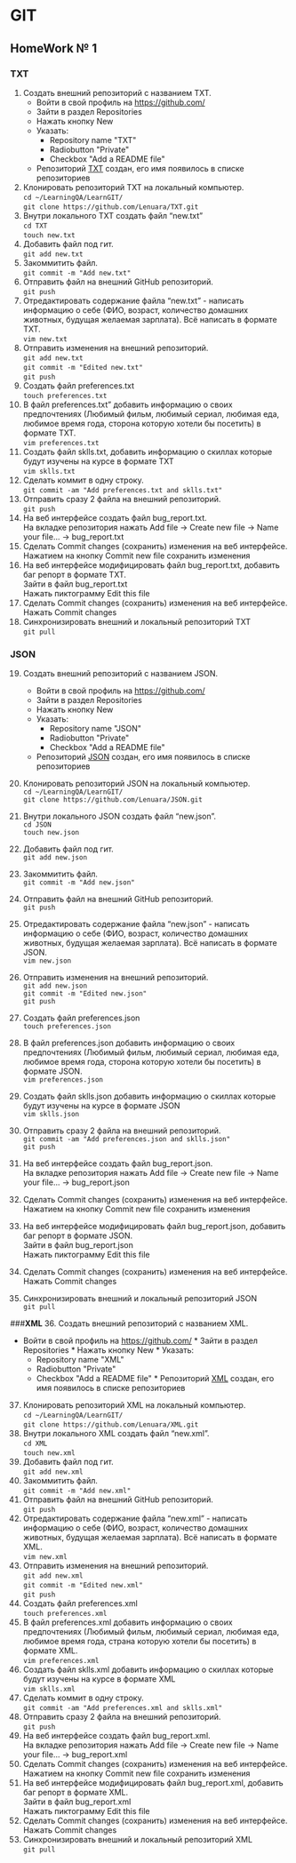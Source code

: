
# GIT
## HomeWork № 1

### **TXT**
1. Создать внешний репозиторий c названием TXT. 
    * Войти в свой профиль на https://github.com/ 
    * Зайти в раздел Repositories
    * Нажать кнопку New 
    * Указать:
       * Repository name "TXT"
       * Radiobutton "Private"
       * Checkbox "Add a README file"
    * Репозиторий [TXT](https://github.com/Lenuara/TXT) создан, его имя появилось в списке репозиториев 
2. Клонировать репозиторий TXT на локальный компьютер.  
    `cd ~/LearningQA/LearnGIT/`  
    `git clone https://github.com/Lenuara/TXT.git`
3. Внутри локального TXT создать файл “new.txt”  
    `cd TXT`  
    `touch new.txt`
4. Добавить файл под гит.  
    `git add new.txt`
5. Закоммитить файл.  
    `git commit -m "Add new.txt"`
6. Отправить файл на внешний GitHub репозиторий.  
    `git push`
7. Отредактировать содержание файла “new.txt” - написать информацию о себе (ФИО, возраст, количество домашних животных, будущая желаемая зарплата). Всё написать в формате TXT.  
    `vim new.txt`
8. Отправить изменения на внешний репозиторий.  
    `git add new.txt`  
    `git commit -m "Edited new.txt"`  
    `git push`
9. Создать файл preferences.txt  
    `touch preferences.txt`
10. В файл preferences.txt” добавить информацию о своих предпочтениях (Любимый фильм, любимый сериал, любимая еда, любимое время года, сторона которую хотели бы посетить) в формате TXT.  
    `vim preferences.txt`
11. Создать файл sklls.txt, добавить информацию о скиллах которые будут изучены на курсе в формате TXT   
    `vim sklls.txt`
12. Сделать коммит в одну строку.  
    `git commit -am "Add preferences.txt and sklls.txt"`
13. Отправить сразу 2 файла на внешний репозиторий.  
    `git push`
14. На веб интерфейсе создать файл bug_report.txt.  
   На вкладке репозитория нажать Add file -> Create new file -> Name your file... -> bug_report.txt
15. Сделать Commit changes (сохранить) изменения на веб интерфейсе.  
   Нажатием на кнопку Commit new file сохранить изменения
16. На веб интерфейсе модифицировать файл bug_report.txt, добавить баг репорт в формате TXT.  
   Зайти в файл bug_report.txt  
   Нажать пиктограмму Edit this file
17. Сделать Commit changes (сохранить) изменения на веб интерфейсе.  
    Нажать Commit changes
18. Синхронизировать внешний и локальный репозиторий TXT  
   `git pull`


### **JSON**

19. Создать внешний репозиторий c названием JSON.  
    * Войти в свой профиль на https://github.com/ 
    * Зайти в раздел Repositories
    * Нажать кнопку New 
    * Указать:
       * Repository name "JSON"
       * Radiobutton "Private"
       * Checkbox "Add a README file"
    * Репозиторий [JSON](https://github.com/Lenuara/JSON) создан, его имя появилось в списке репозиториев 

20. Клонировать репозиторий JSON на локальный компьютер.  
   `cd ~/LearningQA/LearnGIT/`  
   `git clone https://github.com/Lenuara/JSON.git`
21. Внутри локального JSON создать файл “new.json”.  
   `cd JSON`  
   `touch new.json`
22. Добавить файл под гит.  
   `git add new.json`
23. Закоммитить файл.  
   `git commit -m "Add new.json"`
24. Отправить файл на внешний GitHub репозиторий.  
   `git push`
25. Отредактировать содержание файла “new.json” - написать информацию о себе (ФИО, возраст, количество домашних животных, будущая желаемая зарплата). Всё написать в формате JSON.  
   `vim new.json`
26. Отправить изменения на внешний репозиторий.  
   `git add new.json`  
   `git commit -m "Edited new.json"`  
   `git push`
27. Создать файл preferences.json  
   `touch preferences.json`
28. В файл preferences.json добавить информацию о своих предпочтениях (Любимый фильм, любимый сериал, любимая еда, любимое время года, сторона которую хотели бы посетить) в формате JSON.  
   `vim preferences.json`
29. Создать файл sklls.json добавить информацию о скиллах которые будут изучены на курсе в формате JSON  
   `vim sklls.json` 
30. Отправить сразу 2 файла на внешний репозиторий.  
   `git commit -am "Add preferences.json and sklls.json"`  
   `git push`
31. На веб интерфейсе создать файл bug_report.json.  
    На вкладке репозитория нажать Add file -> Create new file -> Name your file... -> bug_report.json
32. Сделать Commit changes (сохранить) изменения на веб интерфейсе.  
    Нажатием на кнопку Commit new file сохранить изменения
33. На веб интерфейсе модифицировать файл bug_report.json, добавить баг репорт в формате JSON.  
    Зайти в файл bug_report.json  
    Нажать пиктограмму Edit this file
34. Сделать Commit changes (сохранить) изменения на веб интерфейсе.  
    Нажать Commit changes  
35. Синхронизировать внешний и локальный репозиторий JSON  
   `git pull`


###**XML**
36. Создать внешний репозиторий c названием XML.  
   * Войти в свой профиль на https://github.com/ 
    * Зайти в раздел Repositories
    * Нажать кнопку New 
    * Указать:
       * Repository name "XML"
       * Radiobutton "Private"
       * Checkbox "Add a README file"
    * Репозиторий [XML](https://github.com/Lenuara/XML) создан, его имя появилось в списке репозиториев
37. Клонировать репозиторий XML на локальный компьютер.  
   `cd ~/LearningQA/LearnGIT/`  
    `git clone https://github.com/Lenuara/XML.git`
38. Внутри локального XML создать файл “new.xml”.  
   `cd XML`  
    `touch new.xml`
39. Добавить файл под гит.  
    `git add new.xml`
40. Закоммитить файл.  
   `git commit -m "Add new.xml"`
41. Отправить файл на внешний GitHub репозиторий.  
   `git push`
42. Отредактировать содержание файла “new.xml” - написать информацию о себе (ФИО, возраст, количество домашних животных, будущая желаемая зарплата). Всё написать в формате XML.  
   `vim new.xml`
43. Отправить изменения на внешний репозиторий.  
   `git add new.xml`  
   `git commit -m "Edited new.xml"`  
   `git push`
44. Создать файл preferences.xml  
   `touch preferences.xml`
45. В файл preferences.xml добавить информацию о своих предпочтениях (Любимый фильм, любимый сериал, любимая еда, любимое время года, страна которую хотели бы посетить) в формате XML.  
   `vim preferences.xml`
46. Создать файл sklls.xml добавить информацию о скиллах которые будут изучены на курсе в формате XML  
   `vim sklls.xml`
47. Сделать коммит в одну строку.  
  `git commit -am "Add preferences.xml and sklls.xml"` 
48. Отправить сразу 2 файла на внешний репозиторий.  
   `git push`
49. На веб интерфейсе создать файл bug_report.xml.  
   На вкладке репозитория нажать Add file -> Create new file -> Name your file... -> bug_report.xml
50. Сделать Commit changes (сохранить) изменения на веб интерфейсе.  
   Нажатием на кнопку Commit new file сохранить изменения
51. На веб интерфейсе модифицировать файл bug_report.xml, добавить баг репорт в формате XML.  
   Зайти в файл bug_report.xml  
   Нажать пиктограмму Edit this file
52. Сделать Commit changes (сохранить) изменения на веб интерфейсе.  
   Нажать Commit changes
53. Синхронизировать внешний и локальный репозиторий XML  
   `git pull` 